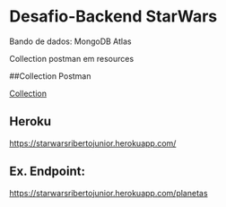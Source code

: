 # Desafio-Backend StarWars

Bando de dados: MongoDB Atlas

Collection postman em resources

##Collection Postman

[Collection](https://github.com/ribertojunior/Desafio-Backend---Star-Wars/blob/main/src/main/resources/Starwars.postman_collection.json)

## Heroku
https://starwarsribertojunior.herokuapp.com/

## Ex. Endpoint:
https://starwarsribertojunior.herokuapp.com/planetas
